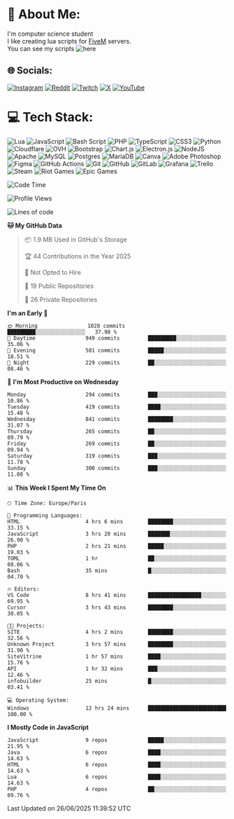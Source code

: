 # 💫 About Me:
I'm computer science student
<br>I like creating lua scripts for <a href="https://fivem.net" target="_blank">FiveM</a> servers.
<br>You can see my scripts ![here](https://github.com/yazouv?tab=repositories&q=&type=&language=lua&sort=)


## 🌐 Socials:
[![Instagram](https://img.shields.io/badge/Instagram-%23E4405F.svg?logo=Instagram&logoColor=white)](https://instagram.com/yazouv) [![Reddit](https://img.shields.io/badge/Reddit-%23FF4500.svg?logo=Reddit&logoColor=white)](https://reddit.com/user/yazouv) [![Twitch](https://img.shields.io/badge/Twitch-%239146FF.svg?logo=Twitch&logoColor=white)](https://twitch.tv/yazouv) [![X](https://img.shields.io/badge/X-black.svg?logo=X&logoColor=white)](https://x.com/yazouv) [![YouTube](https://img.shields.io/badge/YouTube-%23FF0000.svg?logo=YouTube&logoColor=white)](https://youtube.com/@@yazouv) 

# 💻 Tech Stack:
![Lua](https://img.shields.io/badge/lua-%232C2D72.svg?style=for-the-badge&logo=lua&logoColor=white) ![JavaScript](https://img.shields.io/badge/javascript-%23323330.svg?style=for-the-badge&logo=javascript&logoColor=%23F7DF1E) ![Bash Script](https://img.shields.io/badge/bash_script-%23121011.svg?style=for-the-badge&logo=gnu-bash&logoColor=white) ![PHP](https://img.shields.io/badge/php-%23777BB4.svg?style=for-the-badge&logo=php&logoColor=white) ![TypeScript](https://img.shields.io/badge/typescript-%23007ACC.svg?style=for-the-badge&logo=typescript&logoColor=white) ![CSS3](https://img.shields.io/badge/css3-%231572B6.svg?style=for-the-badge&logo=css3&logoColor=white) ![Python](https://img.shields.io/badge/python-3670A0?style=for-the-badge&logo=python&logoColor=ffdd54) ![Cloudflare](https://img.shields.io/badge/Cloudflare-F38020?style=for-the-badge&logo=Cloudflare&logoColor=white) ![OVH](https://img.shields.io/badge/ovh-%23123F6D.svg?style=for-the-badge&logo=ovh&logoColor=#123F6D) ![Bootstrap](https://img.shields.io/badge/bootstrap-%238511FA.svg?style=for-the-badge&logo=bootstrap&logoColor=white) ![Chart.js](https://img.shields.io/badge/chart.js-F5788D.svg?style=for-the-badge&logo=chart.js&logoColor=white) ![Electron.js](https://img.shields.io/badge/Electron-191970?style=for-the-badge&logo=Electron&logoColor=white) ![NodeJS](https://img.shields.io/badge/node.js-6DA55F?style=for-the-badge&logo=node.js&logoColor=white) ![Apache](https://img.shields.io/badge/apache-%23D42029.svg?style=for-the-badge&logo=apache&logoColor=white) ![MySQL](https://img.shields.io/badge/mysql-4479A1.svg?style=for-the-badge&logo=mysql&logoColor=white) ![Postgres](https://img.shields.io/badge/postgres-%23316192.svg?style=for-the-badge&logo=postgresql&logoColor=white) ![MariaDB](https://img.shields.io/badge/MariaDB-003545?style=for-the-badge&logo=mariadb&logoColor=white) ![Canva](https://img.shields.io/badge/Canva-%2300C4CC.svg?style=for-the-badge&logo=Canva&logoColor=white) ![Adobe Photoshop](https://img.shields.io/badge/adobe%20photoshop-%2331A8FF.svg?style=for-the-badge&logo=adobe%20photoshop&logoColor=white) ![Figma](https://img.shields.io/badge/figma-%23F24E1E.svg?style=for-the-badge&logo=figma&logoColor=white) ![GitHub Actions](https://img.shields.io/badge/github%20actions-%232671E5.svg?style=for-the-badge&logo=githubactions&logoColor=white) ![Git](https://img.shields.io/badge/git-%23F05033.svg?style=for-the-badge&logo=git&logoColor=white) ![GitHub](https://img.shields.io/badge/github-%23121011.svg?style=for-the-badge&logo=github&logoColor=white) ![GitLab](https://img.shields.io/badge/gitlab-%23181717.svg?style=for-the-badge&logo=gitlab&logoColor=white) ![Grafana](https://img.shields.io/badge/grafana-%23F46800.svg?style=for-the-badge&logo=grafana&logoColor=white) ![Trello](https://img.shields.io/badge/Trello-%23026AA7.svg?style=for-the-badge&logo=Trello&logoColor=white) ![Steam](https://img.shields.io/badge/steam-%23000000.svg?style=for-the-badge&logo=steam&logoColor=white) ![Riot Games](https://img.shields.io/badge/riotgames-D32936.svg?style=for-the-badge&logo=riotgames&logoColor=white) ![Epic Games](https://img.shields.io/badge/epicgames-%23313131.svg?style=for-the-badge&logo=epicgames&logoColor=white)
 
<!--START_SECTION:waka-->
![Code Time](http://img.shields.io/badge/Code%20Time-1%2C415%20hrs%2034%20mins-blue)

![Profile Views](http://img.shields.io/badge/Profile%20Views-0-blue)

![Lines of code](https://img.shields.io/badge/From%20Hello%20World%20I%27ve%20Written-26.6%20million%20lines%20of%20code-blue)

**🐱 My GitHub Data** 

> 📦 1.9 MB Used in GitHub's Storage 
 > 
> 🏆 44 Contributions in the Year 2025
 > 
> 🚫 Not Opted to Hire
 > 
> 📜 19 Public Repositories 
 > 
> 🔑 26 Private Repositories 
 > 
**I'm an Early 🐤** 

```text
🌞 Morning                1028 commits        █████████░░░░░░░░░░░░░░░░   37.98 % 
🌆 Daytime                949 commits         █████████░░░░░░░░░░░░░░░░   35.06 % 
🌃 Evening                501 commits         █████░░░░░░░░░░░░░░░░░░░░   18.51 % 
🌙 Night                  229 commits         ██░░░░░░░░░░░░░░░░░░░░░░░   08.46 % 
```
📅 **I'm Most Productive on Wednesday** 

```text
Monday                   294 commits         ███░░░░░░░░░░░░░░░░░░░░░░   10.86 % 
Tuesday                  419 commits         ████░░░░░░░░░░░░░░░░░░░░░   15.48 % 
Wednesday                841 commits         ████████░░░░░░░░░░░░░░░░░   31.07 % 
Thursday                 265 commits         ██░░░░░░░░░░░░░░░░░░░░░░░   09.79 % 
Friday                   269 commits         ██░░░░░░░░░░░░░░░░░░░░░░░   09.94 % 
Saturday                 319 commits         ███░░░░░░░░░░░░░░░░░░░░░░   11.78 % 
Sunday                   300 commits         ███░░░░░░░░░░░░░░░░░░░░░░   11.08 % 
```


📊 **This Week I Spent My Time On** 

```text
🕑︎ Time Zone: Europe/Paris

💬 Programming Languages: 
HTML                     4 hrs 6 mins        ████████░░░░░░░░░░░░░░░░░   33.15 % 
JavaScript               3 hrs 20 mins       ███████░░░░░░░░░░░░░░░░░░   26.90 % 
PHP                      2 hrs 21 mins       █████░░░░░░░░░░░░░░░░░░░░   19.03 % 
TOML                     1 hr                ██░░░░░░░░░░░░░░░░░░░░░░░   08.06 % 
Bash                     35 mins             █░░░░░░░░░░░░░░░░░░░░░░░░   04.70 % 

🔥 Editors: 
VS Code                  8 hrs 41 mins       █████████████████░░░░░░░░   69.95 % 
Cursor                   3 hrs 43 mins       ████████░░░░░░░░░░░░░░░░░   30.05 % 

🐱‍💻 Projects: 
SITE                     4 hrs 2 mins        ████████░░░░░░░░░░░░░░░░░   32.56 % 
Unknown Project          3 hrs 57 mins       ████████░░░░░░░░░░░░░░░░░   31.90 % 
SiteVitrine              1 hr 57 mins        ████░░░░░░░░░░░░░░░░░░░░░   15.76 % 
API                      1 hr 32 mins        ███░░░░░░░░░░░░░░░░░░░░░░   12.46 % 
infobuilder              25 mins             █░░░░░░░░░░░░░░░░░░░░░░░░   03.41 % 

💻 Operating System: 
Windows                  12 hrs 24 mins      █████████████████████████   100.00 % 
```

**I Mostly Code in JavaScript** 

```text
JavaScript               9 repos             █████░░░░░░░░░░░░░░░░░░░░   21.95 % 
Java                     6 repos             ████░░░░░░░░░░░░░░░░░░░░░   14.63 % 
HTML                     6 repos             ████░░░░░░░░░░░░░░░░░░░░░   14.63 % 
Lua                      6 repos             ████░░░░░░░░░░░░░░░░░░░░░   14.63 % 
PHP                      4 repos             ██░░░░░░░░░░░░░░░░░░░░░░░   09.76 % 
```




 Last Updated on 26/06/2025 11:39:52 UTC
<!--END_SECTION:waka-->

<!--START_SECTION:SHOW_PROJECTS-->
<!--END_SECTION:SHOW_PROJECTS-->

<!--START_SECTION:SHOW_LINES_OF_CODE-->
<!--END_SECTION:SHOW_LINES_OF_CODE-->

<!--START_SECTION:SHOW_TOTAL_CODE_TIME-->
<!--END_SECTION:SHOW_TOTAL_CODE_TIME-->

<!--START_SECTION:SHOW_COMMIT-->
<!--END_SECTION:SHOW_COMMIT-->

<!--START_SECTION:SHOW_DAYS_OF_WEEK-->
<!--END_SECTION:SHOW_DAYS_OF_WEEK-->

<!--START_SECTION:SHOW_LANGUAGE-->
<!--END_SECTION:SHOW_LANGUAGE-->

<!--START_SECTION:SHOW_PROFILE_VIEWS-->
<!--END_SECTION:SHOW_PROFILE_VIEWS-->

<!--START_SECTION:SHOW_TIMEZONE-->
<!--END_SECTION:SHOW_TIMEZONE-->

<!--START_SECTION:SHOW_LANGUAGE_PER_REPO-->
<!--END_SECTION:SHOW_LANGUAGE_PER_REPO-->

<!--START_SECTION:SHOW_SHORT_INFO-->
<!--END_SECTION:SHOW_SHORT_INFO-->
